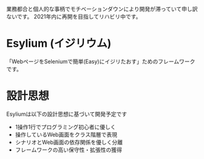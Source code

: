 業務都合と個人的な事柄でモチベーションダウンにより開発が滞っていて申し訳ないです。
2021年内に再開を目指してリハビリ中です。

# Esylium (イジリウム)
「WebページをSeleniumで簡単(Easy)にイジリたおす」ためのフレームワークです。

# 設計思想
Esyliumは以下の設計思想に基づいて開発予定です

* 1操作1行でプログラミング初心者に優しく
* 操作しているWeb画面をクラス階層で表現
* シナリオとWeb画面の依存関係を優しく分離
* フレームワークの高い保守性・拡張性の獲得
